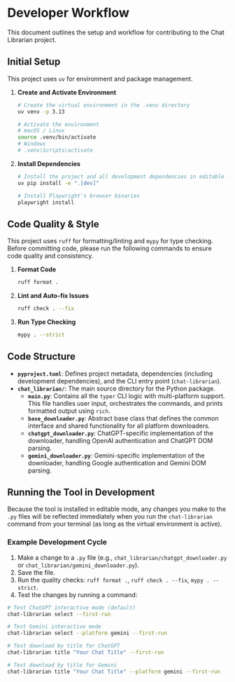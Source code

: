 # Developer Workflow

This document outlines the setup and workflow for contributing to the Chat Librarian project.

## Initial Setup

This project uses `uv` for environment and package management.

1. **Create and Activate Environment**

    ```bash
    # Create the virtual environment in the .venv directory
    uv venv -p 3.13

    # Activate the environment
    # macOS / Linux
    source .venv/bin/activate
    # Windows
    # .venv\Scripts\activate
    ```

2. **Install Dependencies**

    ```bash
    # Install the project and all development dependencies in editable mode
    uv pip install -e ".[dev]"

    # Install Playwright's browser binaries
    playwright install
    ```

## Code Quality & Style

This project uses `ruff` for formatting/linting and `mypy` for type checking. Before committing code, please run the following commands to ensure code quality and consistency.

1. **Format Code**

    ```bash
    ruff format .
    ```

2. **Lint and Auto-fix Issues**

    ```bash
    ruff check . --fix
    ```

3. **Run Type Checking**

    ```bash
    mypy . --strict
    ```

## Code Structure

- **`pyproject.toml`**: Defines project metadata, dependencies (including development dependencies), and the CLI entry point (`chat-librarian`).
- **`chat_librarian/`**: The main source directory for the Python package.
  - **`main.py`**: Contains all the `typer` CLI logic with multi-platform support. This file handles user input, orchestrates the commands, and prints formatted output using `rich`.
  - **`base_downloader.py`**: Abstract base class that defines the common interface and shared functionality for all platform downloaders.
  - **`chatgpt_downloader.py`**: ChatGPT-specific implementation of the downloader, handling OpenAI authentication and ChatGPT DOM parsing.
  - **`gemini_downloader.py`**: Gemini-specific implementation of the downloader, handling Google authentication and Gemini DOM parsing.

## Running the Tool in Development

Because the tool is installed in editable mode, any changes you make to the `.py` files will be reflected immediately when you run the `chat-librarian` command from your terminal (as long as the virtual environment is active).

### Example Development Cycle

1. Make a change to a `.py` file (e.g., `chat_librarian/chatgpt_downloader.py` or `chat_librarian/gemini_downloader.py`).
2. Save the file.
3. Run the quality checks: `ruff format .`, `ruff check . --fix`, `mypy . --strict`.
4. Test the changes by running a command:

```bash
# Test ChatGPT interactive mode (default)
chat-librarian select --first-run

# Test Gemini interactive mode
chat-librarian select --platform gemini --first-run

# Test download by title for ChatGPT
chat-librarian title "Your Chat Title" --first-run

# Test download by title for Gemini
chat-librarian title "Your Chat Title" --platform gemini --first-run
```
